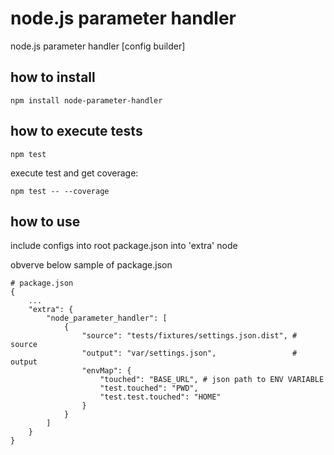 # node.js parameter handler
node.js parameter handler [config builder]

## how to install
```
npm install node-parameter-handler
```

## how to execute tests
```
npm test
```
execute test and get coverage:
```
npm test -- --coverage
```

## how to use
include configs into root package.json into 'extra' node

obverve below sample of package.json

```
# package.json
{
    ...
    "extra": {
        "node_parameter_handler": [
            {
                "source": "tests/fixtures/settings.json.dist", # source 
                "output": "var/settings.json",                 # output
                "envMap": {
                    "touched": "BASE_URL", # json path to ENV VARIABLE
                    "test.touched": "PWD",
                    "test.test.touched": "HOME"
                }
            }
        ]
    }
}
```
